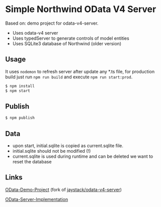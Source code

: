 # Simple Northwind OData V4 Server

Based on: demo project for odata-v4-server.

- Uses odata-v4 server
- Uses typedServer to generate controls of model entities
- Uses SQLite3 database of Northwind (older version)

## Usage

It uses `nodemon` to refresh server after update any *.ts file, for production build just run `npm run build` and execute `npm run start:prod`.

```bash
$ npm install
$ npm start
```

## Publish 

```bash
$ npm publish
```

## Data

- upon start, initial.sqlite is copied as current.sqlite file.
- initial.sqlite should not be modified (!)
- current.sqlite is used during runtime and can be deleted we want to reset the database

## Links

[OData-Demo-Project](https://github.com/Soontao/odata-v4-server-demo) (fork of [jaystack/odata-v4-server](https://github.com/jaystack/odata-v4-server))

[OData-Server-Implementation](https://github.com/Soontao/odata-v4-server)

